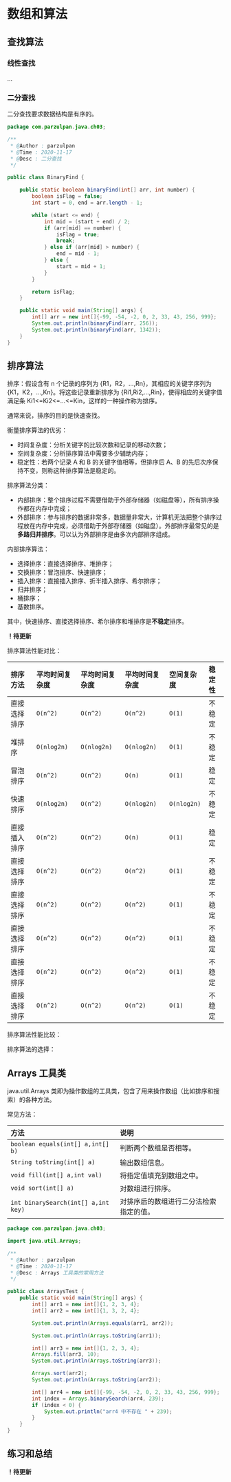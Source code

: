 # 数组和算法

## 查找算法

### 线性查找

...

### 二分查找

二分查找要求数据结构是有序的。

```java
package com.parzulpan.java.ch03;

/**
 * @Author : parzulpan
 * @Time : 2020-11-17
 * @Desc : 二分查找
 */

public class BinaryFind {

    public static boolean binaryFind(int[] arr, int number) {
        boolean isFlag = false;
        int start = 0, end = arr.length - 1;

        while (start <= end) {
            int mid = (start + end) / 2;
            if (arr[mid] == number) {
                isFlag = true;
                break;
            } else if (arr[mid] > number) {
                end = mid - 1;
            } else {
                start = mid + 1;
            }
        }

        return isFlag;
    }

    public static void main(String[] args) {
        int[] arr = new int[]{-99, -54, -2, 0, 2, 33, 43, 256, 999};
        System.out.println(binaryFind(arr, 256));
        System.out.println(binaryFind(arr, 1342));
    }
}

```

## 排序算法

排序：假设含有 n 个记录的序列为 {R1，R2，...,Rn}，其相应的关键字序列为 {K1，K2，...,Kn}。将这些记录重新排序为 {Ri1,Ri2,...,Rin}，使得相应的关键字值满足条 Ki1<=Ki2<=...<=Kin，这样的一种操作称为排序。

通常来说，排序的目的是快速查找。

衡量排序算法的优劣：

* 时间复杂度：分析关键字的比较次数和记录的移动次数；
* 空间复杂度：分析排序算法中需要多少辅助内存；
* 稳定性：若两个记录 A 和 B 的关键字值相等，但排序后 A、B 的先后次序保持不变，则称这种排序算法是稳定的。

排序算法分类：

* 内部排序：整个排序过程不需要借助于外部存储器（如磁盘等），所有排序操作都在内存中完成；
* 外部排序：参与排序的数据非常多，数据量非常大，计算机无法把整个排序过程放在内存中完成，必须借助于外部存储器（如磁盘）。外部排序最常见的是**多路归并排序**。可以认为外部排序是由多次内部排序组成。

内部排序算法：

* 选择排序：直接选择排序、堆排序；
* 交换排序：冒泡排序、快速排序；
* 插入排序：直接插入排序、折半插入排序、希尔排序；
* 归并排序；
* 桶排序；
* 基数排序。

其中，快速排序、直接选择排序、希尔排序和堆排序是**不稳定**排序。

**！待更新**

排序算法性能对比：

| 排序方法 | 平均时间复杂度| 平均时间复杂度 | 平均时间复杂度 | 空间复杂度 | 稳定性 |
| :--- | :--- | :--- | :--- | :--- | :--- |
| 直接选择排序 | `O(n^2)` | `O(n^2)` | `O(n^2)` | `O(1)` | 不稳定 |
| 堆排序 | `O(nlog2n)` | `O(nlog2n)` | `O(nlog2n)` | `O(1)` | 不稳定 |
| 冒泡排序 | `O(n^2)` | `O(n^2)` | `O(n)` | `O(1)` | 稳定 |
| 快速排序 | `O(nlog2n)` | `O(n^2)` | `O(nlog2n)` | `O(nlog2n)` | 不稳定 |
| 直接插入排序 | `O(n^2)` | `O(n^2)` | `O(n)` | `O(1)` | 稳定 |
| 直接选择排序 | `O(n^2)` | `O(n^2)` | `O(n^2)` | `O(1)` | 不稳定 |
| 直接选择排序 | `O(n^2)` | `O(n^2)` | `O(n^2)` | `O(1)` | 不稳定 |
| 直接选择排序 | `O(n^2)` | `O(n^2)` | `O(n^2)` | `O(1)` | 不稳定 |
| 直接选择排序 | `O(n^2)` | `O(n^2)` | `O(n^2)` | `O(1)` | 不稳定 |
| 直接选择排序 | `O(n^2)` | `O(n^2)` | `O(n^2)` | `O(1)` | 不稳定 |

排序算法性能比较：

排序算法的选择：

## Arrays 工具类

java.util.Arrays 类即为操作数组的工具类，包含了用来操作数组（比如排序和搜索）的各种方法。

常见方法：

| 方法 | 说明 |
| :--- | :--- |
| `boolean equals(int[] a,int[] b)` | 判断两个数组是否相等。 |
| `String toString(int[] a)` | 输出数组信息。 |
| `void fill(int[] a,int val)` | 将指定值填充到数组之中。 |
| `void sort(int[] a)` | 对数组进行排序。 |
| `int binarySearch(int[] a,int key)` | 对排序后的数组进行二分法检索指定的值。 |

```java
package com.parzulpan.java.ch03;

import java.util.Arrays;

/**
 * @Author : parzulpan
 * @Time : 2020-11-17
 * @Desc : Arrays 工具类的常用方法
 */

public class ArraysTest {
    public static void main(String[] args) {
        int[] arr1 = new int[]{1, 2, 3, 4};
        int[] arr2 = new int[]{1, 3, 2, 4};

        System.out.println(Arrays.equals(arr1, arr2));

        System.out.println(Arrays.toString(arr1));

        int[] arr3 = new int[]{1, 2, 3, 4};
        Arrays.fill(arr3, 10);
        System.out.println(Arrays.toString(arr3));

        Arrays.sort(arr2);
        System.out.println(Arrays.toString(arr2));

        int[] arr4 = new int[]{-99, -54, -2, 0, 2, 33, 43, 256, 999};
        int index = Arrays.binarySearch(arr4, 239);
        if (index < 0) {
            System.out.println("arr4 中不存在 " + 239);
        }
    }
}

```

## 练习和总结

**！待更新**
